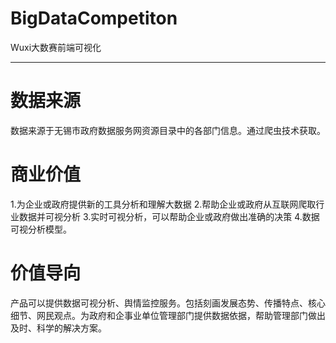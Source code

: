 # BigDataCompetiton
Wuxi大数赛前端可视化

----
# 数据来源
数据来源于无锡市政府数据服务网资源目录中的各部门信息。通过爬虫技术获取。

# 商业价值
  1.为企业或政府提供新的工具分析和理解大数据
	2.帮助企业或政府从互联网爬取行业数据并可视分析
	3.实时可视分析，可以帮助企业或政府做出准确的决策
 	4.数据可视分析模型。
  
# 价值导向
产品可以提供数据可视分析、舆情监控服务。包括刻画发展态势、传播特点、核心细节、网民观点。为政府和企事业单位管理部门提供数据依据，帮助管理部门做出及时、科学的解决方案。
